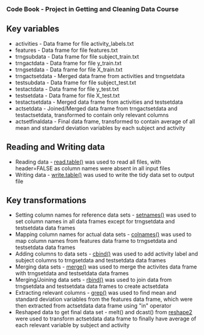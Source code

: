 ### Code Book - Project in Getting and Cleaning Data Course

## Key variables

* activities - Data frame for file activity_labels.txt
* features - Data frame for file features.txt
* trngsubdata - Data frame for file subject_train.txt
* trngactdata - Data frame for file y_train.txt
* trngsetdata - Data frame for file X_train.txt
* trngactsetdata - Merged data frame from activities and trngsetdata
* testsubdata - Data frame for file subject_test.txt
* testactdata - Data frame for file y_test.txt
* testsetdata - Data frame for file X_test.txt
* testactsetdata - Merged data frame from activities and testsetdata
* actsetdata - Joined/Merged data frame from trngactsetdata and testactsetdata, transformed to contain only relevant columns
* actsetfinaldata - Final data frame, transformed to contain average of all mean and standard deviation variables by each subject and activity

## Reading and Writing data
* Reading data - [read.table()](http://stat.ethz.ch/R-manual/R-devel/library/utils/html/read.table.html) was used to read all files, with header=FALSE as column names were absent in all input files
* Writing data - [write.table()](http://stat.ethz.ch/R-manual/R-devel/library/utils/html/write.table.html) was used to write the tidy data set to output file

## Key transformations

* Setting column names for reference data sets - [setnames()](http://stat.ethz.ch/R-manual/R-devel/library/stats/html/setNames.html) was used to set column names in all data frames except for trngsetdata and testsetdata data frames
* Mapping column names for actual data sets - [colnames()](http://stat.ethz.ch/R-manual/R-patched/library/base/html/colnames.html) was used to map column names from features data frame to trngsetdata and testsetdata data frames
* Adding columns to data sets - [cbind()](http://stat.ethz.ch/R-manual/R-devel/library/base/html/cbind.html) was used to add activity label and subject columns to trngsetdata and testsetdata data frames
* Merging data sets - [merge()](http://stat.ethz.ch/R-manual/R-devel/library/base/html/merge.html) was used to merge the activites data frame with trngsetdata and testsetdata data frames
* Merging/Joining data sets - [rbind()](http://stat.ethz.ch/R-manual/R-patched/library/base/html/cbind.html) was used to join data from trngsetdata and testsetdata data frames to create actsetdata
* Extracting relevant columns - [grep()](http://stat.ethz.ch/R-manual/R-devel/library/base/html/grep.html) was used to find mean and standard deviation variables from the features data frame, which were then extracted from actsetdata data frame using "in" operator
* Reshaped data to get final data set - melt() and dcast() from [reshape2](http://cran.r-project.org/web/packages/reshape2/reshape2.pdf) were used to transform actsetdata data frame to finally have average of each relevant variable by subject and activity

